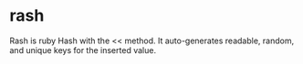 rash
====

Rash is ruby Hash with the &lt;&lt; method. It auto-generates readable, random, and unique keys for the inserted value.